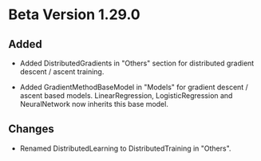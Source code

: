 # Beta Version 1.29.0

## Added

* Added DistributedGradients in "Others" section for distributed gradient descent / ascent training.

* Added GradientMethodBaseModel in "Models" for gradient descent / ascent based models. LinearRegression, LogisticRegression and NeuralNetwork now inherits this base model.

## Changes

* Renamed DistributedLearning to DistributedTraining in "Others".
